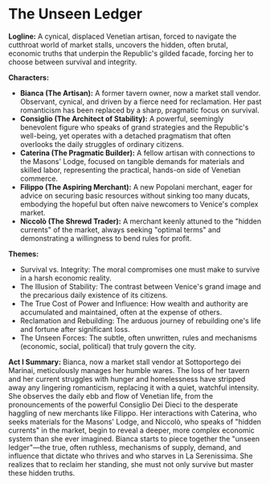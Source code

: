 # The Unseen Ledger

**Logline:** A cynical, displaced Venetian artisan, forced to navigate the cutthroat world of market stalls, uncovers the hidden, often brutal, economic truths that underpin the Republic's gilded facade, forcing her to choose between survival and integrity.

**Characters:**
*   **Bianca (The Artisan):** A former tavern owner, now a market stall vendor. Observant, cynical, and driven by a fierce need for reclamation. Her past romanticism has been replaced by a sharp, pragmatic focus on survival.
*   **Consiglio (The Architect of Stability):** A powerful, seemingly benevolent figure who speaks of grand strategies and the Republic's well-being, yet operates with a detached pragmatism that often overlooks the daily struggles of ordinary citizens.
*   **Caterina (The Pragmatic Builder):** A fellow artisan with connections to the Masons' Lodge, focused on tangible demands for materials and skilled labor, representing the practical, hands-on side of Venetian commerce.
*   **Filippo (The Aspiring Merchant):** A new Popolani merchant, eager for advice on securing basic resources without sinking too many ducats, embodying the hopeful but often naive newcomers to Venice's complex market.
*   **Niccolò (The Shrewd Trader):** A merchant keenly attuned to the "hidden currents" of the market, always seeking "optimal terms" and demonstrating a willingness to bend rules for profit.

**Themes:**
*   Survival vs. Integrity: The moral compromises one must make to survive in a harsh economic reality.
*   The Illusion of Stability: The contrast between Venice's grand image and the precarious daily existence of its citizens.
*   The True Cost of Power and Influence: How wealth and authority are accumulated and maintained, often at the expense of others.
*   Reclamation and Rebuilding: The arduous journey of rebuilding one's life and fortune after significant loss.
*   The Unseen Forces: The subtle, often unwritten, rules and mechanisms (economic, social, political) that truly govern the city.

**Act I Summary:**
Bianca, now a market stall vendor at Sottoportego dei Marinai, meticulously manages her humble wares. The loss of her tavern and her current struggles with hunger and homelessness have stripped away any lingering romanticism, replacing it with a quiet, watchful intensity. She observes the daily ebb and flow of Venetian life, from the pronouncements of the powerful Consiglio Dei Dieci to the desperate haggling of new merchants like Filippo. Her interactions with Caterina, who seeks materials for the Masons' Lodge, and Niccolò, who speaks of "hidden currents" in the market, begin to reveal a deeper, more complex economic system than she ever imagined. Bianca starts to piece together the "unseen ledger"—the true, often ruthless, mechanisms of supply, demand, and influence that dictate who thrives and who starves in La Serenissima. She realizes that to reclaim her standing, she must not only survive but master these hidden truths.
